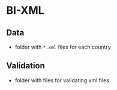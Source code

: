 # BI-XML

## Data

- folder with `*.xml` files for each country

## Validation

- folder with files for validating xml files